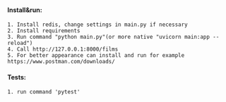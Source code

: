 #### **Install&run:**
    1. Install redis, change settings in main.py if necessary
    2. Install requirements
    3. Run command "python main.py"(or more native "uvicorn main:app --reload")
    4. Call http://127.0.0.1:8000/films
    5. For better appearance can install and run for example https://www.postman.com/downloads/
    
#### **Tests:**
    1. run command 'pytest'